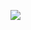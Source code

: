 ![](https://www.nta.go.jp/tmp/02101ffd-1208-498f-b35a-d81e513b659d/images/0798b65be9544c5873e29c2ec9ff55020baf42184f0a363df1a35f27c696d458.jpg)
